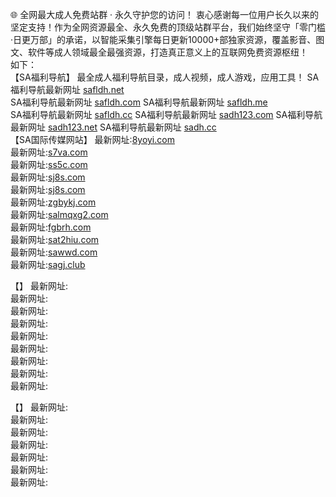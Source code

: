 🌐 全网最大成人免费站群 · 永久守护您的访问！
衷心感谢每一位用户长久以来的坚定支持！作为全网资源最全、永久免费的顶级站群平台，我们始终坚守「零门槛·日更万部」的承诺，以智能采集引擎每日更新10000+部独家资源，覆盖影音、图文、软件等成人领域最全最强资源，打造真正意义上的互联网免费资源枢纽！                                                                                                                    
如下：                                                                                                                                                                 
【SA福利导航】 最全成人福利导航目录，成人视频，成人游戏，应用工具！                                                                                                         SA福利导航最新网址      [safldh.net](safldh.net)                                                                                                                        
SA福利导航最新网址      [safldh.com](safldh.com)                                                                                                                        SA福利导航最新网址      [safldh.me](safldh.me)                                                                                                                          
SA福利导航最新网址      [safldh.cc](safldh.cc)                                                                                                                          SA福利导航最新网址      [sadh123.com](sadh123.com)                                                                                                                      SA福利导航最新网址      [sadh123.net](sadh123.net)                                                                                                                      SA福利导航最新网址      [sadh.cc](sadh.cc)                                                                                                                                                                                                                                                                                           
【SA国际传媒网站】
最新网址:[8yoyi.com](8yoyi.com)                                                                                                                             
最新网址:[s7va.com](s7va.com)                                                                                                                                
最新网址:[ss5c.com](ss5c.com)                                                                                                                               
最新网址:[sj8s.com](sj8s.com)                                                                                                                               
最新网址:[sj8s.com](sj8s.com)                                                                                                                               
最新网址:[zgbykj.com](zgbykj.com)                                                                                                                               
最新网址:[salmqxg2.com](salmqxg2.com)                                                                                                                               
最新网址:[fgbrh.com](fgbrh.com)                                                                                                                               
最新网址:[sat2hiu.com](sat2hiu.com)                                                                                                                               
最新网址:[sawwd.com](sawwd.com)                                                                                                                               
最新网址:[sagj.club](sagj.club)                                                                                                                               

【】
最新网址:[]()           
最新网址:[]()            
最新网址:[]()         
最新网址:[]()             
最新网址:[]()            
最新网址:[]()     
最新网址:[]()             
最新网址:[]()          
最新网址:[]()       

【】
最新网址:[]()         
最新网址:[]()         
最新网址:[]()    
最新网址:[]()       
最新网址:[]()            
最新网址:[]()     
最新网址:[]()             
